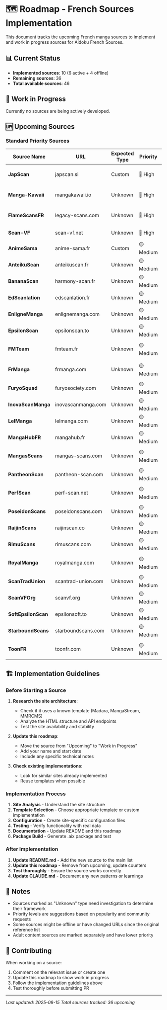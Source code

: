 # 🗺️ Roadmap - French Sources Implementation

This document tracks the upcoming French manga sources to implement and work in progress sources for Aidoku French Sources.

## 📊 Current Status

- **Implemented sources**: 10 (6 active + 4 offline)
- **Remaining sources**: 36
- **Total available sources**: 46

## 🔄 Work in Progress

Currently no sources are being actively developed.

## 🆙 Upcoming Sources

### Standard Priority Sources

| Source Name         | URL                | Expected Type | Priority  | Notes                      |
| ------------------- | ------------------ | ------------- | --------- | -------------------------- |
| **JapScan**         | japscan.si         | Custom        | 🔴 High   | Major French manga source  |
| **Manga-Kawaii**    | mangakawaii.io     | Unknown       | 🔴 High   | Popular community site     |
| **FlameScansFR**    | legacy-scans.com   | Unknown       | 🔴 High   | Active scanlation group    |
| **Scan-VF**         | scan-vf.net        | Unknown       | 🔴 High   | Well-known French site     |
| **AnimeSama**       | anime-sama.fr      | Custom        | 🟡 Medium | Anime/Manga hybrid site    |
| **AnteikuScan**     | anteikuscan.fr     | Unknown       | 🟡 Medium | Scanlation group           |
| **BananaScan**      | harmony-scan.fr    | Unknown       | 🟡 Medium | Community source           |
| **EdScanlation**    | edscanlation.fr    | Unknown       | 🟡 Medium | Scanlation team            |
| **EnligneManga**    | enlignemanga.com   | Unknown       | 🟡 Medium | Online manga platform      |
| **EpsilonScan**     | epsilonscan.to     | Unknown       | 🟡 Medium | Scanlation group           |
| **FMTeam**          | fmteam.fr          | Unknown       | 🟡 Medium | French scanlation team     |
| **FrManga**         | frmanga.com        | Unknown       | 🟡 Medium | French manga source        |
| **FuryoSquad**      | furyosociety.com   | Unknown       | 🟡 Medium | Scanlation group           |
| **InovaScanManga**  | inovascanmanga.com | Unknown       | 🟡 Medium | Scan community             |
| **LelManga**        | lelmanga.com       | Unknown       | 🟡 Medium | Related to LelscanFR       |
| **MangaHubFR**      | mangahub.fr        | Unknown       | 🟡 Medium | French manga hub           |
| **MangasScans**     | mangas-scans.com   | Unknown       | 🟡 Medium | Manga scanning source      |
| **PantheonScan**    | pantheon-scan.com  | Unknown       | 🟡 Medium | Scanlation group           |
| **PerfScan**        | perf-scan.net      | Unknown       | 🟡 Medium | Quality-focused scans      |
| **PoseidonScans**   | poseidonscans.com  | Unknown       | 🟡 Medium | Scanlation team            |
| **RaijinScans**     | raijinscan.co      | Unknown       | 🟡 Medium | Scanlation group           |
| **RimuScans**       | rimuscans.com      | Unknown       | 🟡 Medium | Scanlation team            |
| **RoyalManga**      | royalmanga.com     | Unknown       | 🟡 Medium | Premium manga source       |
| **ScanTradUnion**   | scantrad-union.com | Unknown       | 🟡 Medium | Scanlation union           |
| **ScanVFOrg**       | scanvf.org         | Unknown       | 🟡 Medium | VF scanning organization   |
| **SoftEpsilonScan** | epsilonsoft.to     | Unknown       | 🟡 Medium | Related to EpsilonScan     |
| **StarboundScans**  | starboundscans.com | Unknown       | 🟡 Medium | Scanlation group           |
| **ToonFR**          | toonfr.com         | Unknown       | 🟡 Medium | French toon/webtoon source |

## 🏗️ Implementation Guidelines

### Before Starting a Source

1. **Research the site architecture**:

   - Check if it uses a known template (Madara, MangaStream, MMRCMS)
   - Analyze the HTML structure and API endpoints
   - Test the site availability and stability

2. **Update this roadmap**:

   - Move the source from "Upcoming" to "Work in Progress"
   - Add your name and start date
   - Include any specific technical notes

3. **Check existing implementations**:
   - Look for similar sites already implemented
   - Reuse templates when possible

### Implementation Process

1. **Site Analysis** - Understand the site structure
2. **Template Selection** - Choose appropriate template or custom implementation
3. **Configuration** - Create site-specific configuration files
4. **Testing** - Verify functionality with real data
5. **Documentation** - Update README and this roadmap
6. **Package Build** - Generate .aix package and test

### After Implementation

1. **Update README.md** - Add the new source to the main list
2. **Update this roadmap** - Remove from upcoming, update counters
3. **Test thoroughly** - Ensure the source works correctly
4. **Update CLAUDE.md** - Document any new patterns or learnings

## 📝 Notes

- Sources marked as "Unknown" type need investigation to determine their framework
- Priority levels are suggestions based on popularity and community requests
- Some sources might be offline or have changed URLs since the original reference list
- Adult content sources are marked separately and have lower priority

## 🤝 Contributing

When working on a source:

1. Comment on the relevant issue or create one
2. Update this roadmap to show work in progress
3. Follow the implementation guidelines above
4. Test thoroughly before submitting PR

---

_Last updated: 2025-08-15_
_Total sources tracked: 36 upcoming_
